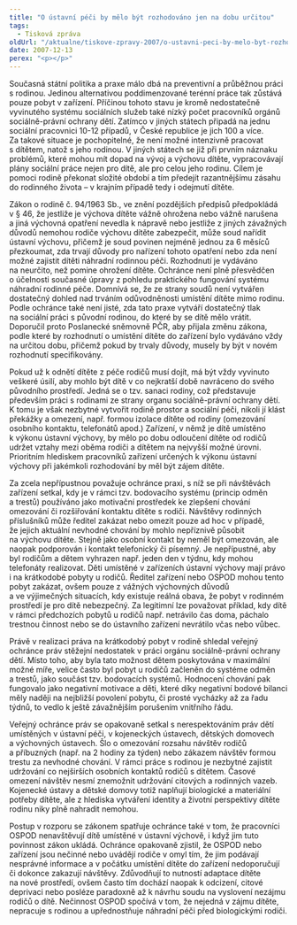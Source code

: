 ```yaml
---
title: "O ústavní péči by mělo být rozhodováno jen na dobu určitou"
tags:
  - Tisková zpráva
oldUrl: "/aktualne/tiskove-zpravy-2007/o-ustavni-peci-by-melo-byt-rozhodovano-jen-na-dobu-urcitou"
date: 2007-12-13
perex: "<p></p>"
---
```


<!-- imported from the old website -->

<p class="Normln-web">Současná státní politika a praxe málo dbá na preventivní a průběžnou práci s rodinou. Jedinou alternativou poddimenzované terénní práce tak zůstává pouze pobyt v zařízení. Příčinou tohoto stavu je kromě nedostatečně vyvinutého systému sociálních služeb také nízký počet pracovníků orgánů sociálně-právní ochrany dětí. Zatímco v jiných státech připadá na jednu sociální pracovnici 10-12 případů, v České republice je jich 100 a více. Za takové situace je pochopitelné, že není možné intenzivně pracovat s dítětem, natož s jeho rodinou. V jiných státech se již při prvním náznaku problémů, které mohou mít dopad na vývoj a výchovu dítěte, vypracovávají plány sociální práce nejen pro dítě, ale pro celou jeho rodinu. Cílem je pomoci rodině překonat složité období a tím předejít razantnějšímu zásahu do rodinného života – v krajním případě tedy i odejmutí dítěte.</p><p class="Normln-web">Zákon o rodině č. 94/1963 Sb., ve znění pozdějších předpisů předpokládá v § 46, že jestliže je výchova dítěte vážně ohrožena nebo vážně narušena a jiná výchovná opatření nevedla k nápravě nebo jestliže z jiných závažných důvodů nemohou rodiče výchovu dítěte zabezpečit, může soud nařídit ústavní výchovu, přičemž je soud povinen nejméně jednou za 6 měsíců přezkoumat, zda trvají důvody pro nařízení tohoto opatření nebo zda není možné zajistit dítěti náhradní rodinnou péči. Rozhodnutí je vydáváno na neurčito, než pomine ohrožení dítěte. Ochránce není plně přesvědčen o účelnosti současné úpravy z pohledu praktického fungování systému náhradní rodinné péče. Domnívá se, že ze strany soudů není vytvářen dostatečný dohled nad trváním odůvodněnosti umístění dítěte mimo rodinu. Podle ochránce také není jisté, zda tato praxe vytváří dostatečný tlak na sociální práci s původní rodinou, do které by se dítě mělo vrátit. Doporučil proto Poslanecké sněmovně PČR, aby přijala změnu zákona, podle které by rozhodnutí o umístění dítěte do zařízení bylo vydáváno vždy na určitou dobu, přičemž pokud by trvaly důvody, musely by být v novém rozhodnutí specifikovány.</p><p class="Normln-web">Pokud už k odnětí dítěte z péče rodičů musí dojít, má být vždy vyvinuto veškeré úsilí, aby mohlo být dítě v co nejkratší době navráceno do svého původního prostředí. Jedná se o tzv. sanaci rodiny, což představuje především práci s rodinami ze strany organu sociálně-právní ochrany dětí. K tomu je však nezbytné vytvořit rodině prostor a sociální péči, nikoli jí klást překážky a omezení, např. formou izolace dítěte od rodiny (omezování osobního kontaktu, telefonátů apod.) Zařízení, v němž je dítě umístěno k výkonu ústavní výchovy, by mělo po dobu odloučení dítěte od rodičů udržet vztahy mezi oběma rodiči a dítětem na nejvyšší možné úrovni. Prioritním hlediskem pracovníků zařízení určených k výkonu ústavní výchovy při jakémkoli rozhodování by měl být zájem dítěte.</p><p class="Normln-web">Za zcela nepřípustnou považuje ochránce praxi, s níž se při návštěvách zařízení setkal, kdy je v rámci tzv. bodovacího systému (princip odměn a trestů) používáno jako motivační prostředek ke zlepšení chování omezování či rozšiřování kontaktu dítěte s rodiči. Návštěvy rodinných příslušníků může ředitel zakázat nebo omezit pouze ad hoc v případě, že jejich aktuální nevhodné chování by mohlo nepříznivě působit na výchovu dítěte. Stejně jako osobní kontakt by neměl být omezován, ale naopak podporován i kontakt telefonický či písemný. Je nepřípustné, aby byl rodičům a dětem vyhrazen např. jeden den v týdnu, kdy mohou telefonáty realizovat. Děti umístěné v zařízeních ústavní výchovy mají právo i na krátkodobé pobyty u rodičů. Ředitel zařízení nebo OSPOD mohou tento pobyt zakázat, ovšem pouze z vážných výchovných důvodů a ve výjimečných situacích, kdy existuje reálná obava, že pobyt v rodinném prostředí je pro dítě nebezpečný. Za legitimní lze považovat příklad, kdy dítě v rámci předchozích pobytů u rodičů např. netrávilo čas doma, páchalo trestnou činnost nebo se do ústavního zařízení nevrátilo včas nebo vůbec.</p><p class="Normln-web">Právě v realizaci práva na krátkodobý pobyt v rodině shledal veřejný ochránce práv stěžejní nedostatek v práci orgánu sociálně-právní ochrany dětí. Místo toho, aby byla tato možnost dětem poskytována v maximální možné míře, velice často byl pobyt u rodičů začleněn do systéme odměn a trestů, jako součást tzv. bodovacích systémů. Hodnocení chování pak fungovalo jako negativní motivace a děti, které díky negativní bodové bilanci měly naději na nejbližší povolení pobytu, či prosté vycházky až za řadu týdnů, to vedlo k ještě závažnějším porušením vnitřního řádu.</p><p class="Normln-web">Veřejný ochránce práv se opakovaně setkal s nerespektováním práv dětí umístěných v ústavní péči, v kojeneckých ústavech, dětských domovech a výchovných ústavech. Šlo o omezování rozsahu návštěv rodičů a příbuzných (např. na 2 hodiny za týden) nebo zákazem návštěv formou trestu za nevhodné chování. V rámci práce s rodinou je nezbytné zajistit udržování co nejširších osobních kontaktů rodičů s dítětem. Časové omezení návštěv nesmí znemožnit udržování citových a rodinných vazeb. Kojenecké ústavy a dětské domovy totiž naplňují biologické a materiální potřeby dítěte, ale z hlediska vytváření identity a životní perspektivy dítěte rodinu niky plně nahradit nemohou.</p><p class="Normln-web">Postup v rozporu se zákonem spatřuje ochránce také v tom, že pracovníci OSPOD nenavštěvují dítě umístěné v ústavní výchově, i když jim tuto povinnost zákon ukládá. Ochránce opakovaně zjistil, že OSPOD nebo zařízení jsou nečinné nebo uvádějí rodiče v omyl tím, že jim podávají nesprávné informace a v počátku umístění dítěte do zařízení nedoporučují či dokonce zakazují návštěvy. Zdůvodňují to nutností adaptace dítěte na nové prostředí, ovšem často tím dochází naopak k odcizení, citové deprivaci nebo posléze paradoxně až k návrhu soudu na vyslovení nezájmu rodičů o dítě. Nečinnost OSPOD spočívá v tom, že nejedná v zájmu dítěte, nepracuje s rodinou a upřednostňuje náhradní péči před biologickými rodiči.</p>
